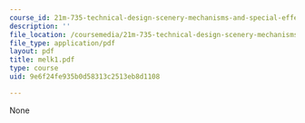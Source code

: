 ```yaml
---
course_id: 21m-735-technical-design-scenery-mechanisms-and-special-effects-spring-2004
description: ''
file_location: /coursemedia/21m-735-technical-design-scenery-mechanisms-and-special-effects-spring-2004/9e6f24fe935b0d58313c2513eb8d1108_melk1.pdf
file_type: application/pdf
layout: pdf
title: melk1.pdf
type: course
uid: 9e6f24fe935b0d58313c2513eb8d1108

---
```

None